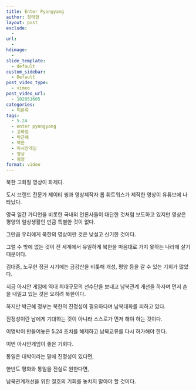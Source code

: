 ```yaml
---
title: Enter Pyongyang
author: 정태현
layout: post
exclude:
  - 
url:
  - 
hdimage:
  - 
slide_template:
  - default
custom_sidebar:
  - Default
post_video_type:
  - vimeo
post_video_url:
  - 102051605
categories:
  - 미분류
tags:
  - 5.24
  - enter pyongyang
  - 고화질
  - 박근혜
  - 북한
  - 아시안게임
  - 영상
  - 평양
format: video
---
```

북한 고화질 영상이 화제다.

도시 브랜드 전문가 제이티 씽과 영상제작자 롭 휘트워스가 제작한 영상이 유튜브에 나타났다.

영국 일간 가디언을 비롯한 국내외 언론사들이 대단한 것처럼 보도하고 있지만 영상은 평양의 일상생활인 만큼 특별한 것이 없다.

그만큼 우리에게 북한의 영상이란 것은 낮설고 신기한 것이다.

그럴 수 밖에 없는 것이 전 세계에서 유일하게 북한을 마음대로 가지 못하는 나라에 살기 때문이다.

김대중, 노무현 정권 시기에는 금강산을 비롯해 개성, 평양 등을 갈 수 있는 기회가 많았다.

지금 아시안 게임에 역대 최대규모의 선수단을 보내고 남북관계 개선을 하자며 먼저 손을 내밀고 있는 것은 오히려 북한이다.

하지만 박근혜 정부는 북한의 진정성이 필요하다며 남북대화를 피하고 있다.

진정성이란 남에게 기대하는 것이 아니라 스스로가 먼저 해야 하는 것이다.

이명박이 만들어놓은 5.24 조치를 해제하고 남북교류를 다시 허가해야 한다.

이번 아시안게임이 좋은 기회다.

통일은 대박이라는 말에 진정성이 있다면,

한반도 평화와 통일을 진실로 원한다면,

남북관계개선을 위한 절호의 기회를 놓치지 말아야 할 것이다.
